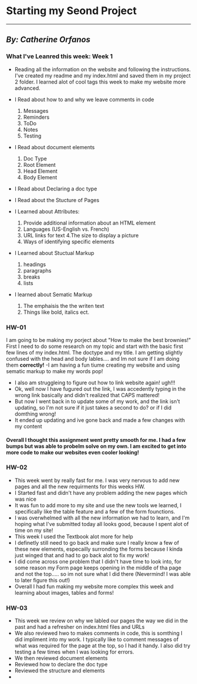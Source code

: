 # **Starting my Seond Project**
___
## *By: Catherine Orfanos*
### **What I've Leanred this week: Week 1**
- Reading all the information on the website and following the instructions. I've created my readme and my index.html and saved them in my project 2 folder. I learned alot of cool tags this week to make my website more advanced.


- I Read about how to and why we leave comments in code
  1. Messages
  2. Reminders
  3. ToDo
  4. Notes
  5. Testing
- I Read about document elements
  1. Doc Type
  2. Root Element
  3. Head Element
  4. Body Element
- I Read about Declaring a doc type
- I Read about the Stucture of Pages
- I Learned about Attributes:
  1. Provide additional information about an HTML element
  2. Languages (US-English vs. French)
  3. URL links for text
  4.The size to display a picture
  5. Ways of identifying specific elements
- I Learned about Stuctual Markup
  1. headings
  2. paragraphs
  3. breaks
  4. lists
- I learned about Sematic Markup
  1. The emphaisis the the writen text
  2. Things like bold, italics ect.

### **HW-01**
I am going to be making my porject about "How to make the best brownies!"
First I need to do some research on my topic and start with the basic first few lines of my index.html. The doctype and my title. I am getting slightly confused with the head and body lables.... and Im not sure if I am doing them **correctly!**
-I am having a fun tiume creating my website and using sematic markup to make my words pop!
- I also am struggleing to figure out how to link website again! ugh!!!
- Ok, well now I have fugured out the link, I was accedently typing in the wrong link basically and didn't realized that CAPS mattered!
- But now I went back in to update some of my work, and the link isn't updating, so I'm not sure if it just takes a second to do? or if I did domthing wrong!
- It ended up updating and ive gone back and made a few changes with my content

#### Overall I thought this assignment went pretty smooth for me. I had a few bumps but was able to probelm solve on my own. I am excited to get into more code to make our websites even cooler looking!

### **HW-02**

- This week went by really fast for me. I was very nervous to add new pages and all the new requirments for this weeks HW.
- I Started fast and didn't have any problem adding the new pages which was nice
- It was fun to add more to my site and use the new tools we learned, I specifically like the table feature and a few of the form founctions.
- I was overwhelmed with all the new information we had to learn, and I'm hoping what I've submitted today all looks good, because I spent alot of time on my site!
- This week I used the Textbook alot more for help
- I definetly still need to go back and make sure I really know a few of these new elements, especailly surronding the forms because I kinda just winged that and had to go back alot to fix my work!
- I did come across one problem that I didn't have time to look into, for some reason my Form page keeps opening in the middle of tha page and not the top..... so im not sure what I did there (Nevermind! I was able to later figure this out!)
- Overall I had fun making my website more complex this week and learning about images, tables and forms!

### **HW-03**
- This week we review on why we labled our pages the way we did in the past and had a refresher on index.html files and URLs
- We also reviewed hwo to makes comments in code, this is somthing I did impliment into my work. I typically like to comment messages of what was required for the page at the top, so I had it handy. I also did try testing a few times when I was looking for errors.
- We then reviewed document elements
- Reviewed how to declare the doc type
- Reviewed the structure and elements
- 

